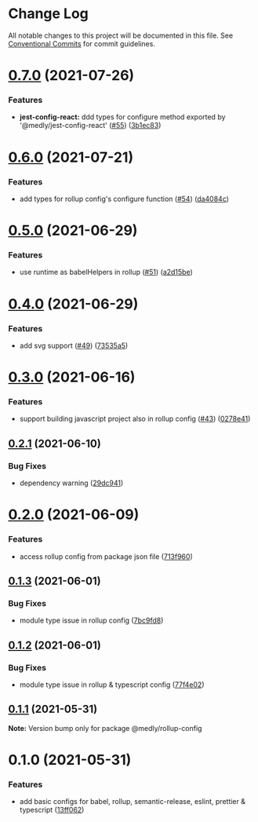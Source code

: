 # Change Log

All notable changes to this project will be documented in this file.
See [Conventional Commits](https://conventionalcommits.org) for commit guidelines.

# [0.7.0](https://github.com/medly/configs/compare/@medly/rollup-config@0.6.0...@medly/rollup-config@0.7.0) (2021-07-26)


### Features

* **jest-config-react:** ddd types for configure method exported by '@medly/jest-config-react' ([#55](https://github.com/medly/configs/issues/55)) ([3b1ec83](https://github.com/medly/configs/commit/3b1ec83c981a742d4ae3e3c0186d1d757e2c96b4))





# [0.6.0](https://github.com/medly/configs/compare/@medly/rollup-config@0.5.0...@medly/rollup-config@0.6.0) (2021-07-21)


### Features

* add types for rollup config's configure function ([#54](https://github.com/medly/configs/issues/54)) ([da4084c](https://github.com/medly/configs/commit/da4084c26d477b932dc91896d2c270951536f450))





# [0.5.0](https://github.com/medly/configs/compare/@medly/rollup-config@0.4.0...@medly/rollup-config@0.5.0) (2021-06-29)


### Features

* use runtime as babelHelpers in rollup ([#51](https://github.com/medly/configs/issues/51)) ([a2d15be](https://github.com/medly/configs/commit/a2d15beae794083f1f42c1d397d5937a166d7b86))





# [0.4.0](https://github.com/medly/configs/compare/@medly/rollup-config@0.3.0...@medly/rollup-config@0.4.0) (2021-06-29)


### Features

* add svg support ([#49](https://github.com/medly/configs/issues/49)) ([73535a5](https://github.com/medly/configs/commit/73535a57bcbadf9da59be2dde76efab74d7f02db))





# [0.3.0](https://github.com/medly/configs/compare/@medly/rollup-config@0.2.1...@medly/rollup-config@0.3.0) (2021-06-16)


### Features

* support building javascript project also in rollup config ([#43](https://github.com/medly/configs/issues/43)) ([0278e41](https://github.com/medly/configs/commit/0278e41f45a92001525b3bd85a844e141348f9de))





## [0.2.1](https://github.com/medly/configs/compare/@medly/rollup-config@0.2.0...@medly/rollup-config@0.2.1) (2021-06-10)


### Bug Fixes

* dependency warning ([29dc941](https://github.com/medly/configs/commit/29dc9416844032c6d3680fdbecaa3054af4f31f5))





# [0.2.0](https://github.com/medly/configs/compare/@medly/rollup-config@0.1.3...@medly/rollup-config@0.2.0) (2021-06-09)


### Features

* access rollup config from package json file ([713f960](https://github.com/medly/configs/commit/713f960ff7b63d1b5215d879958d64e0da8e77a4))





## [0.1.3](https://github.com/medly/configs/compare/@medly/rollup-config@0.1.2...@medly/rollup-config@0.1.3) (2021-06-01)


### Bug Fixes

* module type issue in rollup config ([7bc9fd8](https://github.com/medly/configs/commit/7bc9fd8a9d976853b8e4ef5a031432490701de19))





## [0.1.2](https://github.com/medly/configs/compare/@medly/rollup-config@0.1.1...@medly/rollup-config@0.1.2) (2021-06-01)


### Bug Fixes

* module type issue in rollup & typescript config ([77f4e02](https://github.com/medly/configs/commit/77f4e02c6795b32c255cc2633fcd4dacbe0cc36a))





## [0.1.1](https://github.com/medly/configs/compare/@medly/rollup-config@0.1.0...@medly/rollup-config@0.1.1) (2021-05-31)

**Note:** Version bump only for package @medly/rollup-config





# 0.1.0 (2021-05-31)


### Features

* add basic configs for babel, rollup, semantic-release, eslint, prettier & typescript ([13ff062](https://github.com/medly/configs/commit/13ff0623177c58378914d01031328d71504653af))
